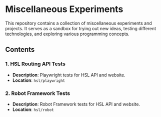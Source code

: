 # Miscellaneous Experiments

This repository contains a collection of miscellaneous experiments and projects. It serves as a sandbox for trying out new ideas, testing different technologies, and exploring various programming concepts.

## Contents

### 1. HSL Routing API Tests
- **Description**: Playwright tests for HSL API and website.
- **Location**: `hsl/playwright`

### 2. Robot Framework Tests
- **Description**: Robot Framework tests for HSL API and website.
- **Location**: `hsl/robot`
